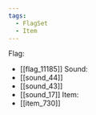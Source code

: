 ```yaml
---
tags:
  - FlagSet
  - Item
---
```

Flag:
- [[flag_11185]]
Sound:
- [[sound_44]]
- [[sound_43]]
- [[sound_17]]
Item:
- [[item_730]]
